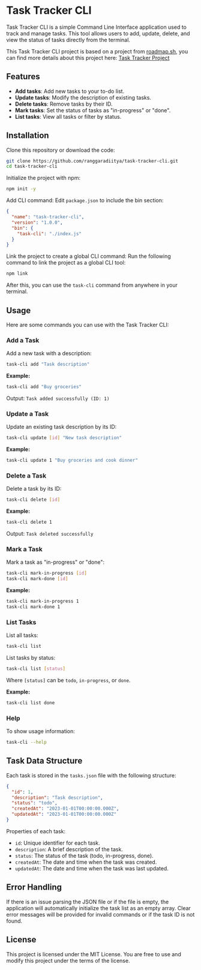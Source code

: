 # Task Tracker CLI

Task Tracker CLI is a simple Command Line Interface application used to track and manage tasks. This tool allows users to add, update, delete, and view the status of tasks directly from the terminal.

This Task Tracker CLI project is based on a project from [roadmap.sh](https://roadmap.sh), you can find more details about this project here: [Task Tracker Project](https://roadmap.sh/projects/task-tracker)

## Features

- **Add tasks**: Add new tasks to your to-do list.
- **Update tasks**: Modify the description of existing tasks.
- **Delete tasks**: Remove tasks by their ID.
- **Mark tasks**: Set the status of tasks as "in-progress" or "done".
- **List tasks**: View all tasks or filter by status.

## Installation

Clone this repository or download the code:

```bash
git clone https://github.com/ranggaradiitya/task-tracker-cli.git
cd task-tracker-cli
```

Initialize the project with npm:

```bash
npm init -y
```

Add CLI command: Edit `package.json` to include the bin section:

```json
{
  "name": "task-tracker-cli",
  "version": "1.0.0",
  "bin": {
    "task-cli": "./index.js"
  }
}
```

Link the project to create a global CLI command: Run the following command to link the project as a global CLI tool:

```bash
npm link
```

After this, you can use the `task-cli` command from anywhere in your terminal.

## Usage

Here are some commands you can use with the Task Tracker CLI:

### Add a Task

Add a new task with a description:

```bash
task-cli add "Task description"
```

**Example:**

```bash
task-cli add "Buy groceries"
```

Output: `Task added successfully (ID: 1)`

### Update a Task

Update an existing task description by its ID:

```bash
task-cli update [id] "New task description"
```

**Example:**

```bash
task-cli update 1 "Buy groceries and cook dinner"
```

### Delete a Task

Delete a task by its ID:

```bash
task-cli delete [id]
```

**Example:**

```bash
task-cli delete 1
```

Output: `Task deleted successfully`

### Mark a Task

Mark a task as "in-progress" or "done":

```bash
task-cli mark-in-progress [id]
task-cli mark-done [id]
```

**Example:**

```bash
task-cli mark-in-progress 1
task-cli mark-done 1
```

### List Tasks

List all tasks:

```bash
task-cli list
```

List tasks by status:

```bash
task-cli list [status]
```

Where `[status]` can be `todo`, `in-progress`, or `done`.

**Example:**

```bash
task-cli list done
```

### Help

To show usage information:

```bash
task-cli --help
```

## Task Data Structure

Each task is stored in the `tasks.json` file with the following structure:

```json
{
  "id": 1,
  "description": "Task description",
  "status": "todo",
  "createdAt": "2023-01-01T00:00:00.000Z",
  "updatedAt": "2023-01-01T00:00:00.000Z"
}
```

Properties of each task:

- `id`: Unique identifier for each task.
- `description`: A brief description of the task.
- `status`: The status of the task (todo, in-progress, done).
- `createdAt`: The date and time when the task was created.
- `updatedAt`: The date and time when the task was last updated.

## Error Handling

If there is an issue parsing the JSON file or if the file is empty, the application will automatically initialize the task list as an empty array. Clear error messages will be provided for invalid commands or if the task ID is not found.

## License

This project is licensed under the MIT License. You are free to use and modify this project under the terms of the license.
